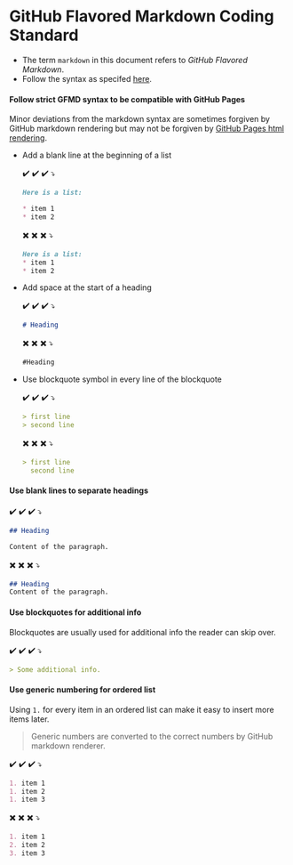 # GitHub Flavored Markdown Coding Standard

* The term `markdown` in this document refers to _GitHub Flavored Markdown_.
* Follow the syntax as specifed [here](https://guides.github.com/features/mastering-markdown/).

#### Follow strict GFMD syntax to be compatible with GitHub Pages 

Minor deviations from the markdown syntax are sometimes forgiven by GitHub markdown rendering but may not be forgiven
by [GitHub Pages html rendering](https://github.com/blog/2289-publishing-with-github-pages-now-as-easy-as-1-2-3). 

* Add a blank line at the beginning of a list
  
  :heavy_check_mark: :heavy_check_mark: :heavy_check_mark: :arrow_heading_down:
  ```markdown
  Here is a list:

  * item 1
  * item 2
  ```
  :heavy_multiplication_x: :heavy_multiplication_x: :heavy_multiplication_x: :arrow_heading_down:
  ```markdown
  Here is a list:
  * item 1
  * item 2
  ```
  
* Add space at the start of a heading
  
  :heavy_check_mark: :heavy_check_mark: :heavy_check_mark: :arrow_heading_down:
  ```markdown
  # Heading
  ```
  :heavy_multiplication_x: :heavy_multiplication_x: :heavy_multiplication_x: :arrow_heading_down:
  ```markdown
  #Heading
  ```

* Use blockquote symbol in every line of the blockquote
  
  :heavy_check_mark: :heavy_check_mark: :heavy_check_mark: :arrow_heading_down:
  ```markdown
  > first line
  > second line
  ```
  :heavy_multiplication_x: :heavy_multiplication_x: :heavy_multiplication_x: :arrow_heading_down:
  ```markdown
  > first line
    second line
  ```

#### Use blank lines to separate headings
 
:heavy_check_mark: :heavy_check_mark: :heavy_check_mark: :arrow_heading_down:
```markdown
## Heading

Content of the paragraph.
```
:heavy_multiplication_x: :heavy_multiplication_x: :heavy_multiplication_x: :arrow_heading_down:
```markdown
## Heading
Content of the paragraph.
```

#### Use blockquotes for additional info

Blockquotes are usually used for additional info the reader can skip over. 

:heavy_check_mark: :heavy_check_mark: :heavy_check_mark: :arrow_heading_down:
```markdown
> Some additional info.
```

#### Use generic numbering for ordered list

Using `1.` for every item in an ordered list can make it easy to insert more items later. 

> Generic numbers are converted to the correct numbers by GitHub markdown renderer.

  :heavy_check_mark: :heavy_check_mark: :heavy_check_mark: :arrow_heading_down:
  ```markdown
  1. item 1
  1. item 2
  1. item 3
  ```
  :heavy_multiplication_x: :heavy_multiplication_x: :heavy_multiplication_x: :arrow_heading_down:
  ```markdown
  1. item 1
  2. item 2
  3. item 3
  ```